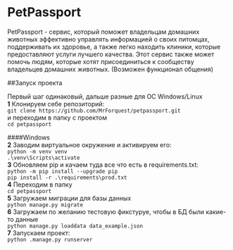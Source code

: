 # PetPassport
PetPassport - сервис, который поможет владельцам домашних животных эффективно управлять информацией о своих питомцах, поддерживать их здоровье, а также легко находить клиники, которые предоставляют услуги лучшего качества. Этот сервис также может помочь людям, которые хотят присоединиться к сообществу владельцев домашних животных. (Возможен функционал общения)

##Запуск проекта

Первый шаг одинаковый, дальше разные для OC Windows/Linux  
**1** Клонируем себе репозиторий:  
```git clone https://github.com/MrForquest/petpassport.git ```  
и переходим в папку с проектом   
```cd petpassport ```

####Windows<br>
**2** Заводим виртуальное окружение и активируем его:<br>
```python -m venv venv ```<br>
```.\venv\Scripts\activate ```<br>
**3** Обновляем pip и качаем туда все что есть в requirements.txt:<br>
```python -m pip install --upgrade pip``` <br>
```pip install -r .\requirements\prod.txt ```<br>
**4** Переходим в папку <br>```cd petpassport``` <br>
**5** Загружаем миграции для базы данных <br>
```python manage.py migrate``` <br>
**6** Загружаем по желанию тестовую фикстуруе, чтобы в БД были какие-то данные <br>
```python manage.py loaddata data_example.json``` <br>
**7** Запускаем проект: <br> 
``` python .manage.py runserver ```